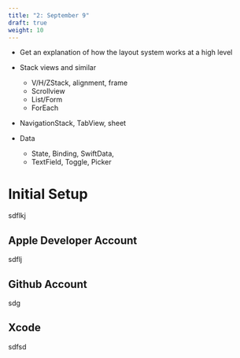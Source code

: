 ```yaml
---
title: "2: September 9"
draft: true
weight: 10
---
```

- Get an explanation of how the layout system works at a high level
- Stack views and similar
	- V/H/ZStack, alignment, frame
	- Scrollview
	- List/Form
	- ForEach
- NavigationStack, TabView, sheet

- Data
	- State, Binding, SwiftData, 
	- TextField, Toggle, Picker

# Initial Setup

sdflkj

## Apple Developer Account

sdflj

## Github Account

sdg

## Xcode

sdfsd